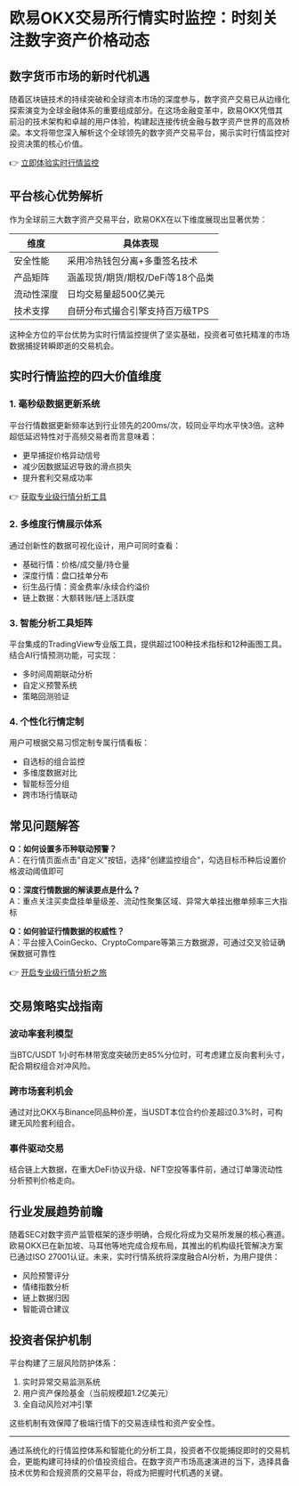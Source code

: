 # 欧易OKX交易所行情实时监控：时刻关注数字资产价格动态

## 数字货币市场的新时代机遇

随着区块链技术的持续突破和全球资本市场的深度参与，数字资产交易已从边缘化探索演变为全球金融体系的重要组成部分。在这场金融变革中，欧易OKX凭借其前沿的技术架构和卓越的用户体验，构建起连接传统金融与数字资产世界的高效桥梁。本文将带您深入解析这个全球领先的数字资产交易平台，揭示实时行情监控对投资决策的核心价值。

👉 [立即体验实时行情监控](https://bit.ly/okx_welcome)

## 平台核心优势解析

作为全球前三大数字资产交易平台，欧易OKX在以下维度展现出显著优势：

| 维度        | 具体表现                          |
|-------------|-----------------------------------|
| 安全性能    | 采用冷热钱包分离+多重签名技术     |
| 产品矩阵    | 涵盖现货/期货/期权/DeFi等18个品类 |
| 流动性深度  | 日均交易量超500亿美元              |
| 技术支撑    | 自研分布式撮合引擎支持百万级TPS    |

这种全方位的平台优势为实时行情监控提供了坚实基础，投资者可依托精准的市场数据捕捉转瞬即逝的交易机会。

## 实时行情监控的四大价值维度

### 1. 毫秒级数据更新系统

平台行情数据更新频率达到行业领先的200ms/次，较同业平均水平快3倍。这种超低延迟特性对于高频交易者而言意味着：

- 更早捕捉价格异动信号
- 减少因数据延迟导致的滑点损失
- 提升套利交易成功率

👉 [获取专业级行情分析工具](https://bit.ly/okx_welcome)

### 2. 多维度行情展示体系

通过创新性的数据可视化设计，用户可同时查看：

- 基础行情：价格/成交量/持仓量
- 深度行情：盘口挂单分布
- 衍生品行情：资金费率/永续合约溢价
- 链上数据：大额转账/链上活跃度

### 3. 智能分析工具矩阵

平台集成的TradingView专业版工具，提供超过100种技术指标和12种画图工具。结合AI行情预测功能，可实现：

- 多时间周期联动分析
- 自定义预警系统
- 策略回测验证

### 4. 个性化行情定制

用户可根据交易习惯定制专属行情看板：

- 自选标的组合监控
- 多维度数据对比
- 智能标签分组
- 跨市场行情联动

## 常见问题解答

**Q：如何设置多币种联动预警？**  
A：在行情页面点击"自定义"按钮，选择"创建监控组合"，勾选目标币种后设置价格波动阈值即可

**Q：深度行情数据的解读要点是什么？**  
A：重点关注买卖盘挂单量级差、流动性聚集区域、异常大单挂出撤单频率三大指标

**Q：如何验证行情数据的权威性？**  
A：平台接入CoinGecko、CryptoCompare等第三方数据源，可通过交叉验证确保数据可靠性

👉 [开启专业级行情分析之旅](https://bit.ly/okx_welcome)

## 交易策略实战指南

### 波动率套利模型

当BTC/USDT 1小时布林带宽度突破历史85%分位时，可考虑建立反向套利头寸，配合期权组合对冲风险。

### 跨市场套利机会

通过对比OKX与Binance同品种价差，当USDT本位合约价差超过0.3%时，可构建无风险套利组合。

### 事件驱动交易

结合链上大数据，在重大DeFi协议升级、NFT空投等事件前，通过订单簿流动性分析预判价格走向。

## 行业发展趋势前瞻

随着SEC对数字资产监管框架的逐步明确，合规化将成为交易所发展的核心赛道。欧易OKX已在新加坡、马耳他等地完成合规布局，其推出的机构级托管解决方案已通过ISO 27001认证。未来，实时行情系统将深度融合AI分析，为用户提供：

- 风险预警评分
- 情绪指数分析
- 链上数据归因
- 智能调仓建议

## 投资者保护机制

平台构建了三层风险防护体系：

1. 实时异常交易监测系统
2. 用户资产保险基金（当前规模超1.2亿美元）
3. 全自动风险对冲引擎

这些机制有效保障了极端行情下的交易连续性和资产安全性。

---

通过系统化的行情监控体系和智能化的分析工具，投资者不仅能捕捉即时的交易机会，更能构建可持续的价值投资组合。在数字资产市场高速演进的当下，选择具备技术优势和合规资质的交易平台，将成为把握时代机遇的关键。
